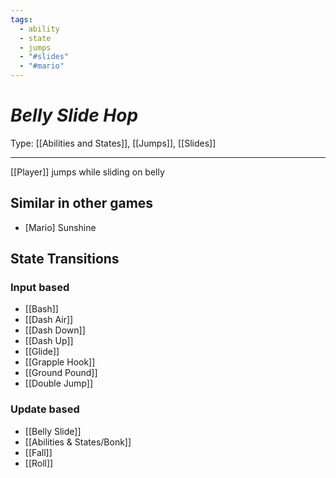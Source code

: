 ```yaml
---
tags:
  - ability
  - state
  - jumps
  - "#slides"
  - "#mario"
---
```

# _Belly Slide Hop_

Type: [[Abilities and States]], [[Jumps]], [[Slides]]

----


[[Player]] jumps while sliding on belly


## Similar in other games

* [Mario] Sunshine


## State Transitions

### Input based

* [[Bash]]
* [[Dash Air]]
* [[Dash Down]]
* [[Dash Up]]
* [[Glide]]
* [[Grapple Hook]]
* [[Ground Pound]]
* [[Double Jump]]

### Update based

* [[Belly Slide]]
* [[Abilities & States/Bonk]]
* [[Fall]]
* [[Roll]]